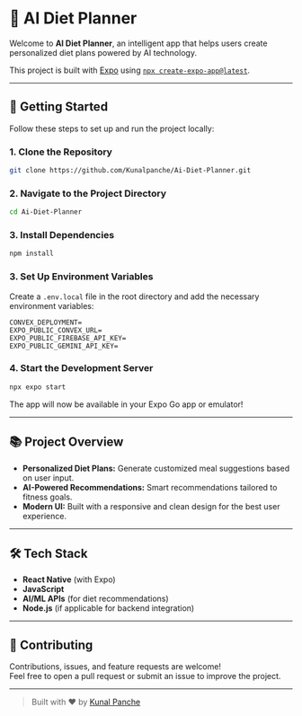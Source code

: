 # 🥗 AI Diet Planner

Welcome to **AI Diet Planner**, an intelligent app that helps users create personalized diet plans powered by AI technology.

This project is built with [Expo](https://docs.expo.dev/) using [`npx create-expo-app@latest`](https://docs.expo.dev/).

---

## 🚀 Getting Started

Follow these steps to set up and run the project locally:

### 1. Clone the Repository

```bash
git clone https://github.com/Kunalpanche/Ai-Diet-Planner.git
```

### 2. Navigate to the Project Directory

```bash
cd Ai-Diet-Planner
```

### 3. Install Dependencies

```bash
npm install
```

### 3. Set Up Environment Variables

Create a `.env.local` file in the root directory and add the necessary environment variables: 

```env
CONVEX_DEPLOYMENT=
EXPO_PUBLIC_CONVEX_URL=
EXPO_PUBLIC_FIREBASE_API_KEY=
EXPO_PUBLIC_GEMINI_API_KEY=
```

### 4. Start the Development Server

```bash
npx expo start
```

The app will now be available in your Expo Go app or emulator!

---

## 📚 Project Overview

- **Personalized Diet Plans:** Generate customized meal suggestions based on user input.
- **AI-Powered Recommendations:** Smart recommendations tailored to fitness goals.
- **Modern UI:** Built with a responsive and clean design for the best user experience.

---

## 🛠️ Tech Stack

- **React Native** (with Expo)
- **JavaScript**
- **AI/ML APIs** (for diet recommendations)
- **Node.js** (if applicable for backend integration)

---

## 🤝 Contributing

Contributions, issues, and feature requests are welcome!  
Feel free to open a pull request or submit an issue to improve the project.

---

> Built with ❤️ by [Kunal Panche](https://github.com/Kunalpanche)
